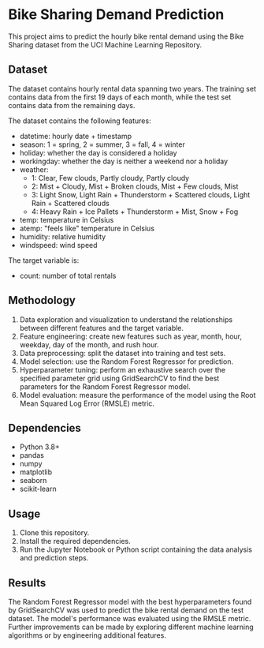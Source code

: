 # Bike Sharing Demand Prediction

This project aims to predict the hourly bike rental demand using the Bike Sharing dataset from the UCI Machine Learning Repository.

## Dataset

The dataset contains hourly rental data spanning two years. The training set contains data from the first 19 days of each month, while the test set contains data from the remaining days.

The dataset contains the following features:

- datetime: hourly date + timestamp
- season: 1 = spring, 2 = summer, 3 = fall, 4 = winter
- holiday: whether the day is considered a holiday
- workingday: whether the day is neither a weekend nor a holiday
- weather:
  - 1: Clear, Few clouds, Partly cloudy, Partly cloudy
  - 2: Mist + Cloudy, Mist + Broken clouds, Mist + Few clouds, Mist
  - 3: Light Snow, Light Rain + Thunderstorm + Scattered clouds, Light Rain + Scattered clouds
  - 4: Heavy Rain + Ice Pallets + Thunderstorm + Mist, Snow + Fog
- temp: temperature in Celsius
- atemp: "feels like" temperature in Celsius
- humidity: relative humidity
- windspeed: wind speed

The target variable is:

- count: number of total rentals

## Methodology

1. Data exploration and visualization to understand the relationships between different features and the target variable.
2. Feature engineering: create new features such as year, month, hour, weekday, day of the month, and rush hour.
3. Data preprocessing: split the dataset into training and test sets.
4. Model selection: use the Random Forest Regressor for prediction.
5. Hyperparameter tuning: perform an exhaustive search over the specified parameter grid using GridSearchCV to find the best parameters for the Random Forest Regressor model.
6. Model evaluation: measure the performance of the model using the Root Mean Squared Log Error (RMSLE) metric.

## Dependencies

- Python 3.8+
- pandas
- numpy
- matplotlib
- seaborn
- scikit-learn

## Usage

1. Clone this repository.
2. Install the required dependencies.
3. Run the Jupyter Notebook or Python script containing the data analysis and prediction steps.

## Results

The Random Forest Regressor model with the best hyperparameters found by GridSearchCV was used to predict the bike rental demand on the test dataset. The model's performance was evaluated using the RMSLE metric. Further improvements can be made by exploring different machine learning algorithms or by engineering additional features.
